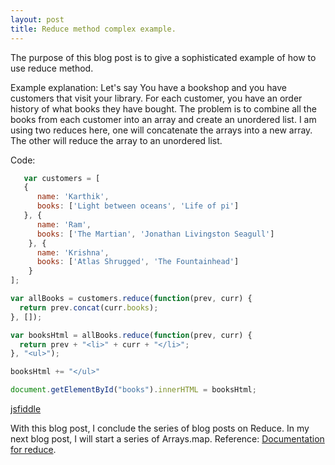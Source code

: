 ```yaml
---
layout: post
title: Reduce method complex example.
---
```

The purpose of this blog post is to give a sophisticated example of how to use reduce method.

Example explanation:
Let's say You have a bookshop and you have customers that visit your library. For each customer, you have an order history of what books they have bought. The problem is to combine all the books from each customer into an array and create an unordered list.
I am using two reduces here, one will concatenate the arrays into a new array. The other will reduce the array to an unordered list.

Code:
```javascript
   var customers = [
   {
      name: 'Karthik',
      books: ['Light between oceans', 'Life of pi']
   }, {
      name: 'Ram',
      books: ['The Martian', 'Jonathan Livingston Seagull']
    }, {
      name: 'Krishna',
      books: ['Atlas Shrugged', 'The Fountainhead']
    }
];

var allBooks = customers.reduce(function(prev, curr) {
  return prev.concat(curr.books);
}, []);

var booksHtml = allBooks.reduce(function(prev, curr) {
  return prev + "<li>" + curr + "</li>";
}, "<ul>");

booksHtml += "</ul>"

document.getElementById("books").innerHTML = booksHtml;
```
[jsfiddle](https://jsfiddle.net/karthik1239/ndupn7nb/2/)

With this blog post, I conclude the series of blog posts on Reduce. 
In my next blog post, I will start a series of Arrays.map.
Reference:
[Documentation for reduce](https://developer.mozilla.org/en-US/docs/Web/JavaScript/Reference/Global_Objects/Array/Reduce).
